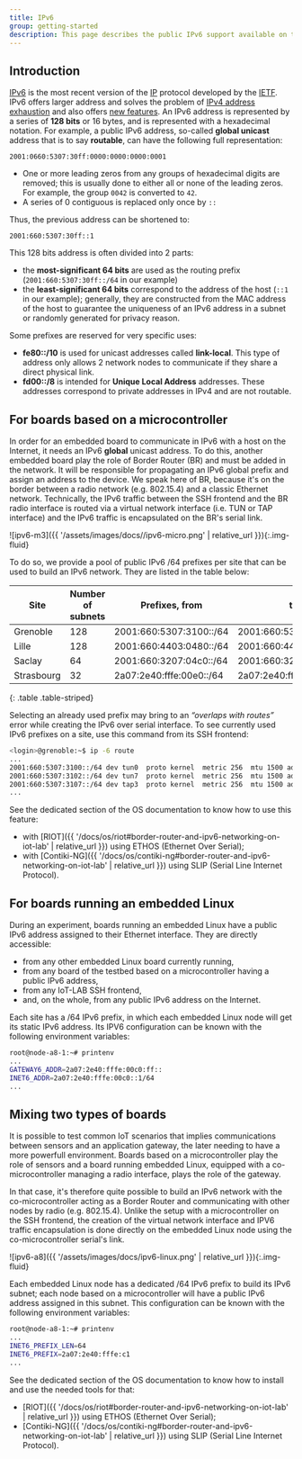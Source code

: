```yaml
---
title: IPv6
group: getting-started
description: This page describes the public IPv6 support available on the IoT-LAB testbed. You will find out how to build a private or public IPv6 network.
---
```


## Introduction

[IPv6](https://en.wikipedia.org/wiki/IPv6) is the most recent version of the
[IP](https://en.wikipedia.org/wiki/Internet_Protocol) protocol developed by the
[IETF](https://en.wikipedia.org/wiki/Internet_Engineering_Task_Force). IPv6
offers larger address and solves the problem of [IPv4 address
exhaustion](https://en.wikipedia.org/wiki/IPv4_address_exhaustion) and also
offers [new features](https://en.wikipedia.org/wiki/IPv6#Comparison_with_IPv4).
An IPv6 address is represented by a series of **128 bits** or 16 bytes, and is
represented with a hexadecimal notation. For example, a public IPv6 address,
so-called **global unicast** address that is to say **routable**, can have the
following full representation:

```
2001:0660:5307:30ff:0000:0000:0000:0001
```

* One or more leading zeros from any groups of hexadecimal digits are removed;
this is usually done to either all or none of the leading zeros. For example,
the group `0042` is converted to `42`.
* A series of 0 contiguous is replaced only once by `::`

Thus, the previous address can be shortened to:

```
2001:660:5307:30ff::1
```

This 128 bits address is often divided into 2 parts:

* the **most-significant 64 bits** are used as the routing prefix (`2001:660:5307:30ff::/64` in our example)
* the **least-significant 64 bits** correspond to the address of the host (`::1`
in our example); generally, they are constructed from the MAC address of
the host to guarantee the uniqueness of an IPv6 address in a subnet or randomly
generated for privacy reason.

Some prefixes are reserved for very specific uses:

* **fe80::/10** is used for unicast addresses called **link-local**. This type of address only
allows 2 network nodes to communicate if they share a direct physical link.
* **fd00::/8** is intended for **Unique Local Address** addresses. These addresses
correspond to private addresses in IPv4 and are not routable.

## For boards based on a microcontroller

In order for an embedded board to communicate in IPv6 with a host on the Internet, it needs an IPv6 **global** unicast address. To do this, another embedded board play the role of Border Router (BR) and must be added in the network. It will be responsible for propagating an IPv6 global prefix and assign an address to the device. We speak here of BR, because it's on the border between a radio network (e.g. 802.15.4) and a classic Ethernet network. Technically, the IPv6 traffic between the SSH frontend and the BR radio interface is routed via a virtual network interface (i.e. TUN or TAP interface) and the IPv6 traffic is encapsulated on the BR's serial link.

<div class="col col-lg-10 offset-lg-1" markdown="1">
![ipv6-m3]({{ '/assets/images/docs//ipv6-micro.png' | relative_url }}){:.img-fluid}
</div>

To do so, we provide a pool of public IPv6 /64 prefixes per site that can be used to build an IPv6 network. They are listed in the table below:

| Site | Number of subnets| Prefixes, from |  to |
| ---- | -----------------| -------------- | --- |
| Grenoble   | 128 | 2001:660:5307:3100::/64 | 2001:660:5307:317f::/64 |
| Lille      | 128 | 2001:660:4403:0480::/64 | 2001:660:4403:04ff::/64 |
| Saclay     | 64  | 2001:660:3207:04c0::/64 | 2001:660:3207:04ff::/64 |
| Strasbourg | 32  | 2a07:2e40:fffe:00e0::/64 | 2a07:2e40:fffe:00ff::/64 |
{: .table .table-striped}

Selecting an already used prefix may bring to an _“overlaps with routes”_ error while creating the IPv6 over serial interface. To see currently used IPv6 prefixes on a site, use this command from its SSH frontend:
```bash
<login>@grenoble:~$ ip -6 route
...
2001:660:5307:3100::/64 dev tun0  proto kernel  metric 256  mtu 1500 advmss 1440 hoplimit 4294967295
2001:660:5307:3102::/64 dev tun7  proto kernel  metric 256  mtu 1500 advmss 1440 hoplimit 4294967295
2001:660:5307:3107::/64 dev tap3  proto kernel  metric 256  mtu 1500 advmss 1440 hoplimit 4294967295
...
```

See the dedicated section of the OS documentation to know how to use this feature:
- with [RIOT]({{ '/docs/os/riot#border-router-and-ipv6-networking-on-iot-lab' | relative_url }}) using ETHOS (Ethernet Over Serial);
- with [Contiki-NG]({{ '/docs/os/contiki-ng#border-router-and-ipv6-networking-on-iot-lab' | relative_url }}) using SLIP (Serial Line Internet Protocol).

## For boards running an embedded Linux

During an experiment, boards running an embedded Linux have a public IPv6 address assigned to their Ethernet interface. They are directly accessible:
- from any other embedded Linux board currently running,
- from any board of the testbed based on a microcontroller having a public IPv6 address,
- from any IoT-LAB SSH frontend,
- and, on the whole, from any public IPv6 address on the Internet.

Each site has a /64 IPv6 prefix, in which each embedded Linux node will get its static IPv6 address.
Its IPV6 configuration can be known with the following environment variables:
```bash
root@node-a8-1:~# printenv
...
GATEWAY6_ADDR=2a07:2e40:fffe:00c0:ff::
INET6_ADDR=2a07:2e40:fffe:00c0::1/64
...
```

## Mixing two types of boards

It is possible to test common IoT scenarios that implies communications between sensors and an application gateway, the later needing to have a more powerfull environment. Boards based on a microcontroller play the role of sensors and a board running embedded Linux, equipped with a co-microcontroller managing a radio interface, plays the role of the gateway.

In that case, it's therefore quite possible to build an IPv6 network with the co-microcontroller acting as a Border Router and communicating with other nodes by radio (e.g. 802.15.4). Unlike the setup with a microcontroller on the SSH frontend, the creation of the virtual network interface and IPV6 traffic encapsulation is done directly on the embedded Linux node using the co-microcontroller serial's link.

<div class="col col-lg-10 offset-lg-1" markdown="1">
![ipv6-a8]({{ '/assets/images/docs/ipv6-linux.png' | relative_url }}){:.img-fluid}
</div>

Each embedded Linux node has a dedicated /64 IPv6 prefix to build its IPv6 subnet; each node based on a microcontroller will have a public IPv6 address assigned in this subnet. This configuration can be known with the following environment variables:
```bash
root@node-a8-1:~# printenv
...
INET6_PREFIX_LEN=64
INET6_PREFIX=2a07:2e40:fffe:c1
...
```

See the dedicated section of the OS documentation to know how to install and use the needed tools for that:
- [RIOT]({{ '/docs/os/riot#border-router-and-ipv6-networking-on-iot-lab' | relative_url }}) using ETHOS (Ethernet Over Serial);
- [Contiki-NG]({{ '/docs/os/contiki-ng#border-router-and-ipv6-networking-on-iot-lab' | relative_url }}) using SLIP (Serial Line Internet Protocol).
